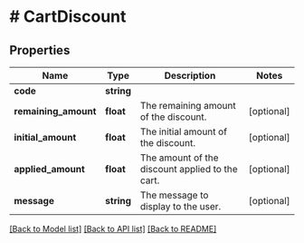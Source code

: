 # # CartDiscount

## Properties

Name | Type | Description | Notes
------------ | ------------- | ------------- | -------------
**code** | **string** |  |
**remaining_amount** | **float** | The remaining amount of the discount. | [optional]
**initial_amount** | **float** | The initial amount of the discount. | [optional]
**applied_amount** | **float** | The amount of the discount applied to the cart. | [optional]
**message** | **string** | The message to display to the user. | [optional]

[[Back to Model list]](../../README.md#models) [[Back to API list]](../../README.md#endpoints) [[Back to README]](../../README.md)
